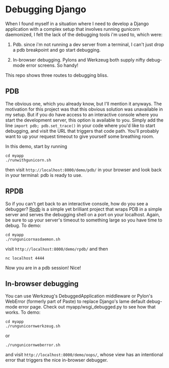 # Debugging Django

When I found myself in a situation where I need to develop a Django
application with a complex setup that involves running gunicorn
daemonized, I felt the lack of the debugging tools i'm used to, which
were:

1. Pdb. since i'm not running a dev server from a terminal, I can't
just drop a pdb breakpoint and go start debugging.

2. In-browser debugging. Pylons and Werkzeug both supply nifty
debug-mode error screens. So handy!

This repo shows three routes to debugging bliss.

## PDB

The obvious one, which you already know, but I'll mention it
anyways. The motivation for this project was that this obvious
solution was unavailable in my setup. But if you do have access to an
interactive console where you start the development server, this
option is available to you. Simply add the line `import pdb;
pdb.set_trace()` in your code where you'd like to start debugging, and
visit the URL that triggers that code path. You'll probably want to up
your request timeout to give yourself some breathing room.

In this demo, start by running

    cd myapp
    ./runwithgunicorn.sh

then visit `http://localhost:8000/demo/pdb/` in your browser and look
back in your terminal: pdb is ready to use.

## RPDB

So if you can't get back to an interactive console, how do you see a
debugger? [Rpdb](https://github.com/tamentis/rpdb) is a simple yet
brilliant project that wraps PDB in a simple server and serves the
debugging shell on a port on your localhost.  Again, be sure to up
your server's timeout to something large so you have time to debug. To
demo:

    cd myapp
    ./rungunicornasdaemon.sh

visit `http://localhost:8000/demo/rpdb/` and then

    nc localhost 4444

Now you are in a pdb session! Nice!

## In-browser debugging

You can use Werkzeug's DebuggedApplication middleware or Pylon's
WebError (formerly part of Paste) to replace Django's lame default
debug-mode error page. Check out myapp/wsgi_debugged.py to see how
that works. To demo:

    cd myapp
    ./rungunicornwerkzeug.sh

or

    ./rungunicornweberror.sh

and visit `http://localhost:8000/demo/oops/`, whose view has an
intentional error that triggers the nice in-browser debugger.
